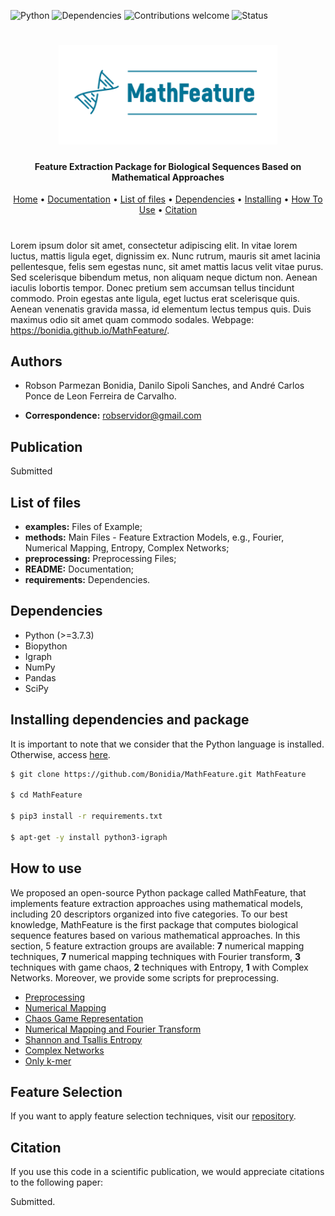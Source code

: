 ![Python](https://img.shields.io/badge/python-v3.7-blue)
![Dependencies](https://img.shields.io/badge/dependencies-up%20to%20date-brightgreen.svg)
![Contributions welcome](https://img.shields.io/badge/contributions-welcome-orange.svg)
![Status](https://img.shields.io/badge/status-up-brightgreen)

<h1 align="center">
  <img src="https://github.com/Bonidia/MathFeature/blob/master/img/MathFeature.png" alt="MathFeature" width="350">
</h1>

<h4 align="center">Feature Extraction Package for Biological Sequences Based on Mathematical Approaches</h4>

<p align="center">
  <a href="https://github.com/Bonidia/MathFeature">Home</a> •
  <a href="https://bonidia.github.io/MathFeature/">Documentation</a> •
  <a href="#list-of-files">List of files</a> •
  <a href="#dependencies">Dependencies</a> •
  <a href="#installing-dependencies-and-package">Installing</a> •
  <a href="#how-to-use">How To Use</a> •
  <a href="#citation">Citation</a> 
</p>

<h1 align="center"></h1>

Lorem ipsum dolor sit amet, consectetur adipiscing elit. In vitae lorem luctus, mattis ligula eget, dignissim ex. Nunc rutrum, mauris sit amet lacinia pellentesque, felis sem egestas nunc, sit amet mattis lacus velit vitae purus. Sed scelerisque bibendum metus, non aliquam neque dictum non. Aenean iaculis lobortis tempor. Donec pretium sem accumsan tellus tincidunt commodo. Proin egestas ante ligula, eget luctus erat scelerisque quis. Aenean venenatis gravida massa, id elementum lectus tempus quis. Duis maximus odio sit amet quam commodo sodales. Webpage: https://bonidia.github.io/MathFeature/.


## Authors

* Robson Parmezan Bonidia, Danilo Sipoli Sanches, and André Carlos Ponce de Leon Ferreira de Carvalho.

* **Correspondence:** robservidor@gmail.com


## Publication

Submitted


## List of files

 - **examples:** Files of Example;
 - **methods:** Main Files - Feature Extraction Models, e.g., Fourier, Numerical Mapping, Entropy, Complex Networks;
 - **preprocessing:** Preprocessing Files;
 - **README:** Documentation;
 - **requirements:** Dependencies.


## Dependencies

- Python (>=3.7.3)
- Biopython
- Igraph
- NumPy 
- Pandas
- SciPy


## Installing dependencies and package

It is important to note that we consider that the Python language is installed. Otherwise, access [here](https://www.python.org/downloads/release/python-375/).

```sh
$ git clone https://github.com/Bonidia/MathFeature.git MathFeature

$ cd MathFeature

$ pip3 install -r requirements.txt

$ apt-get -y install python3-igraph
```

## How to use

We proposed an open-source Python package called MathFeature, that implements feature extraction approaches using mathematical models, including 20 descriptors organized into five categories. To our best knowledge, MathFeature is the first package that computes biological sequence features based on various mathematical approaches. In this section, 5 feature extraction groups are available: **7** numerical mapping techniques, **7** numerical mapping techniques with Fourier transform, **3** techniques with game chaos, **2** techniques with Entropy, **1** with Complex Networks. Moreover, we provide some scripts for preprocessing.

* [Preprocessing](https://github.com/Bonidia/MathFeature/blob/master/documentation/preprocessing.md)
* [Numerical Mapping](https://github.com/Bonidia/MathFeature/blob/master/documentation/mapping.md)
* [Chaos Game Representation](https://github.com/Bonidia/MathFeature/blob/master/documentation/chaos.md)
* [Numerical Mapping and Fourier Transform](https://github.com/Bonidia/MathFeature/blob/master/documentation/fourier.md)
* [Shannon and Tsallis Entropy](https://github.com/Bonidia/MathFeature/blob/master/documentation/entropy.md)
* [Complex Networks](https://github.com/Bonidia/MathFeature/blob/master/documentation/graphs.md)
* [Only k-mer](https://github.com/Bonidia/MathFeature/blob/master/documentation/kmer.md)

## Feature Selection

If you want to apply feature selection techniques, visit our [repository](https://github.com/Bonidia/FeatureSelection-FSRV).

## Citation

If you use this code in a scientific publication, we would appreciate citations to the following paper:

Submitted.
